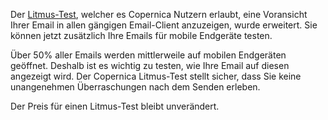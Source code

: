 Der
[Litmus-Test](https://www.copernica.com/en/blog/using-litmus-email-preview-to-test-your-email-newsletter),
welcher es Copernica Nutzern erlaubt, eine Voransicht Ihrer Email in
allen gängigen Email-Client anzuzeigen, wurde erweitert. Sie können
jetzt zusätzlich Ihre Emails für mobile Endgeräte testen.

Über 50% aller Emails werden mittlerweile auf mobilen Endgeräten
geöffnet. Deshalb ist es wichtig zu testen, wie Ihre Email auf diesen
angezeigt wird. Der Copernica Litmus-Test stellt sicher, dass Sie keine
unangenehmen Überraschungen nach dem Senden erleben.

Der Preis für einen Litmus-Test bleibt unverändert.
